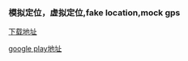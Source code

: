<h3>模拟定位，虚拟定位,fake location,mock gps</h3>

<a href="https://github.com/ChenGuoqing1001/MockLocation/releases" target="_blank">下载地址</a>

<a href="https://play.google.com/store/apps/details?id=com.ce.uk312" target="_blank">google play地址</a>

